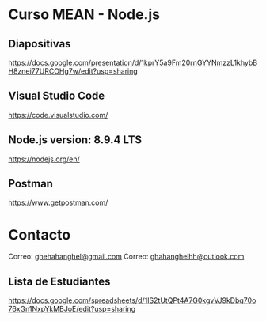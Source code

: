 # Curso MEAN - Node.js

## Diapositivas

https://docs.google.com/presentation/d/1kprY5a9Fm20rnGYYNmzzL1khybBH8znei77URCOHg7w/edit?usp=sharing

## Visual Studio Code

https://code.visualstudio.com/

## Node.js version: 8.9.4 LTS

https://nodejs.org/en/

## Postman

https://www.getpostman.com/

# Contacto

Correo: ghehahanghel@gmail.com
Correo: ghahanghelhh@outlook.com

## Lista de Estudiantes

https://docs.google.com/spreadsheets/d/1IS2tUtQPt4A7G0kgvVJ9kDbq70o76xGn1NxpYkMBJoE/edit?usp=sharing


